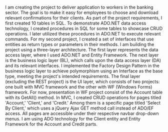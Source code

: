I am creating the project to deliver application to workers in the banking sector. The goal is to make it easy for employees to choose and download relevant confirmations for their clients.
As part of the project requirements, I first created 10 tables in SQL. To demonstrate ADO.NET data access technology, I created procedures in SQL for some tables to showcase CRUD operations. I later utilized these procedures in ADO.NET to execute relevant commands. For my second project, I created a set of interfaces that use entities as return types or parameters in their methods.
I am building the project using a three-layer architecture. The first layer represents the data access layer, where I used ADO.NET and Entity Framework. The next layer is the business logic layer (BL), which calls upon the data access layer (DA) and its relevant interfaces. I implemented the Factory Design Pattern in the business logic layer to achieve polymorphism using an Interface as the base type, meeting the project's intended requirements. The final layer (excluding the REST project) is the UI layer, which consists of two projects: one built with MVC framework and the other with WF (Windows Forms) framework. For now, presentation in WF project consist of the Account table with its GetAll() method. In MVC, I created CRUD operations for pages titled 'Account,' 'Client,' and 'Credit.' Among them is a specific page titled 'Select By Client,' which uses a jQuery Ajax GET method call instead of ADO/EF access. All pages are accessible under their respective navbar drop-down menus. I am using ADO technology for the Client entity and Entity Framework for the Account and Credit parts.
